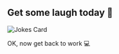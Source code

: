 ## Get some laugh today 🤣

![Jokes Card](https://readme-jokes.vercel.app/api)


OK, now get back to work 💻
